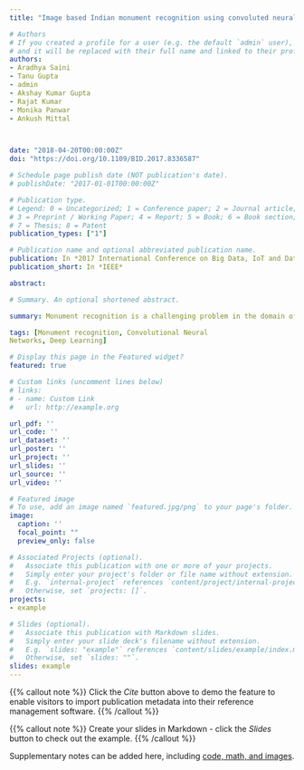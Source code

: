 ```yaml
---
title: "Image based Indian monument recognition using convoluted neural networks"

# Authors
# If you created a profile for a user (e.g. the default `admin` user), write the username (folder name) here 
# and it will be replaced with their full name and linked to their profile.
authors:
- Aradhya Saini
- Tanu Gupta
- admin
- Akshay Kumar Gupta
- Rajat Kumar
- Monika Panwar
- Ankush Mittal



date: "2018-04-20T00:00:00Z"
doi: "https://doi.org/10.1109/BID.2017.8336587"

# Schedule page publish date (NOT publication's date).
# publishDate: "2017-01-01T00:00:00Z"

# Publication type.
# Legend: 0 = Uncategorized; 1 = Conference paper; 2 = Journal article;
# 3 = Preprint / Working Paper; 4 = Report; 5 = Book; 6 = Book section;
# 7 = Thesis; 8 = Patent
publication_types: ["1"]

# Publication name and optional abbreviated publication name.
publication: In *2017 International Conference on Big Data, IoT and Data Science (BID)*
publication_short: In *IEEE*

abstract: 

# Summary. An optional shortened abstract.

summary: Monument recognition is a challenging problem in the domain of image classification due to huge variations in the architecture of different monuments. Different orientations of the structure play an important role in the recognition of the monuments in their images. The paper proposes an approach for classification of various monuments based on the features of the monument images. The state-of-the-art Deep Convolutional Neural Networks (DCNN) is used for extracting representations. The model is trained on representations of different Indian monuments, obtained from cropped images, which exhibit geographic and cultural diversity. Experiments have been carried out on the manually acquired dataset that is composed of images of different monuments where each monument has images from different angular views. The experiments show the performance of the model when it is trained on representations of cropped images of the various monuments. The overall accuracy achieved is 92.7%, using DCNN, for a total of 100 different monuments that have been considered in the dataset for classification.

tags: [Monument recognition, Convolutional Neural 
Networks, Deep Learning]

# Display this page in the Featured widget?
featured: true

# Custom links (uncomment lines below)
# links:
# - name: Custom Link
#   url: http://example.org

url_pdf: ''
url_code: ''
url_dataset: ''
url_poster: ''
url_project: ''
url_slides: ''
url_source: ''
url_video: ''

# Featured image
# To use, add an image named `featured.jpg/png` to your page's folder. 
image:
  caption: ''
  focal_point: ""
  preview_only: false

# Associated Projects (optional).
#   Associate this publication with one or more of your projects.
#   Simply enter your project's folder or file name without extension.
#   E.g. `internal-project` references `content/project/internal-project/index.md`.
#   Otherwise, set `projects: []`.
projects:
- example

# Slides (optional).
#   Associate this publication with Markdown slides.
#   Simply enter your slide deck's filename without extension.
#   E.g. `slides: "example"` references `content/slides/example/index.md`.
#   Otherwise, set `slides: ""`.
slides: example
---
```


{{% callout note %}}
Click the *Cite* button above to demo the feature to enable visitors to import publication metadata into their reference management software.
{{% /callout %}}

{{% callout note %}}
Create your slides in Markdown - click the *Slides* button to check out the example.
{{% /callout %}}

Supplementary notes can be added here, including [code, math, and images](https://wowchemy.com/docs/writing-markdown-latex/).
